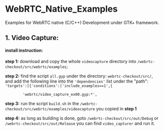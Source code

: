 # WebRTC_Native_Examples
Examples for WebRTC native (C/C++) Development under GTK+ framework.

## 1. Video Capture:

#### install instruction:
<b>step 1:</b> download and copy the whole <code>videocapture</code> directory into <code>/webrtc-checkout/src/webrtc/examples</code>; 
            
<b>step 2:</b> find the script <code>all.gyp</code> under the directory: <code>webrtc-checkout/src/</code>, and add the following line into the <code>'dependencies'</code> list under the "path": <code>'targets':[{'conditions':['include_examples==1',{</code> 
                  
            'webrtc/video_capture_ex00.gyp:*',
                  
<b>step 3:</b> run the script <code>build.sh</code> in the <code>/webrtc-checkout/src/webrtc/examples/videocapture</code> you copied in <b>step 1</b>
      
<b>step 4:</b> as long as building is done, goto <code>/webrtc-checkout/src/out/Debug</code> or <code>/webrtc-checkout/src/out/Release</code> you can find <code>video_capturer</code> and run it.
      
